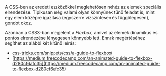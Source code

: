 A CSS-ben az eredeti eszközökkel meglehetősen nehéz az elemek speciális elrendezése. Tipikusan még valami olyan könnyűnek tűnő feladat is, mint egy elem középre igazítása \(egyszerre vízszintesen és függőlegesen\), gondot okoz.

Azonban a CSS3-ban megjelent a _Flexbox,_ amivel az elemek dinamikus és pontos elrendezése lényegesen könnyebb lett. Ennek megértéséhez segíthet az alábbi két kitűnő leírás:

* [css-tricks.com/snippets/css/a-guide-to-flexbox/](/css-tricks.com/snippets/css/a-guide-to-flexbox/)
* [https://medium.freecodecamp.com/an-animated-guide-to-flexbox-d280cf6afc35](https://medium.freecodecamp.com/an-animated-guide-to-flexbox-d280cf6afc35)



